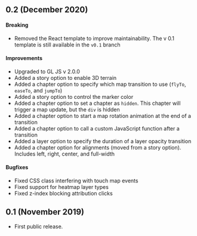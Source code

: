 ## 0.2 (December 2020)

#### Breaking

- Removed the React template to improve maintainability. The v 0.1 template is still available in the `v0.1` branch

#### Improvements

- Upgraded to GL JS v 2.0.0
- Added a story option to enable 3D terrain
- Added a chapter option to specify which map transition to use (`flyTo`, `easeTo`, and `jumpTo`)
- Added a story option to control the marker color
- Added a chapter option to set a chapter as `hidden`. This chapter will trigger a map update, but the `div` is hidden
- Added a chapter option to start a map rotation animation at the end of a transition
- Added a chapter option to call a custom JavaScript function after a transition
- Added a layer option to specify the duration of a layer opacity transition
- Added a chapter option for alignments (moved from a story option). Includes left, right, center, and full-width

#### Bugfixes

- Fixed CSS class interfering with touch map events
- Fixed support for heatmap layer types
- Fixed z-index blocking attribution clicks


## 0.1 (November 2019)

- First public release.